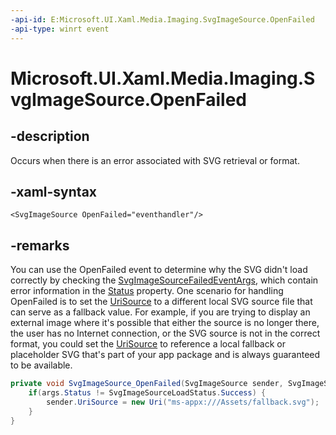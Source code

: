 ```yaml
---
-api-id: E:Microsoft.UI.Xaml.Media.Imaging.SvgImageSource.OpenFailed
-api-type: winrt event
---
```


<!-- Event syntax.
public event TypedEventHandler OpenFailed<SvgImageSource, SvgImageSourceFailedEventArgs>
-->

# Microsoft.UI.Xaml.Media.Imaging.SvgImageSource.OpenFailed

## -description
Occurs when there is an error associated with SVG retrieval or format.

## -xaml-syntax
```xaml
<SvgImageSource OpenFailed="eventhandler"/>
```

## -remarks
You can use the OpenFailed event to determine why the SVG didn't load correctly by checking the [SvgImageSourceFailedEventArgs](svgimagesourcefailedeventargs.md), which contain error information in the [Status](svgimagesourcefailedeventargs_status.md) property.
One scenario for handling OpenFailed is to set the [UriSource](svgimagesource_urisource.md) to a different local SVG source file that can serve as a fallback value. For example, if you are trying to display an external image where it's possible that either the source is no longer there, the user has no Internet connection,
or the SVG source is not in the correct format, you could set the [UriSource](svgimagesource_urisource.md) to reference a local fallback or placeholder SVG that's part of your app package and is always guaranteed to be available.

```csharp
private void SvgImageSource_OpenFailed(SvgImageSource sender, SvgImageSourceFailedEventArgs args) {
    if(args.Status != SvgImageSourceLoadStatus.Success) {
        sender.UriSource = new Uri("ms-appx:///Assets/fallback.svg");
    }
}

```


